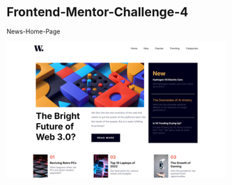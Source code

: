 # Frontend-Mentor-Challenge-4

News-Home-Page

![Design Preview](./design/Home.png)

<!-- <a href="">LIVE SITE<a> -->
